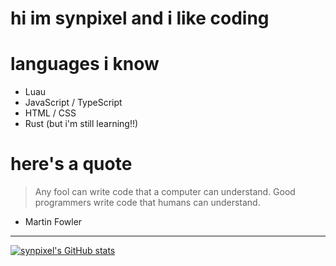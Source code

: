 # hi im synpixel and i like coding

# languages i know

- Luau
- JavaScript / TypeScript
- HTML / CSS
- Rust (but i'm still learning!!)

# here's a quote

> Any fool can write code that a computer can understand. Good programmers write code that humans can understand.

- Martin Fowler

---

[![synpixel's GitHub stats](https://github-readme-stats.vercel.app/api?username=synpixel&show_icons=true&theme=github_dark)](https://github.com/anuraghazra/github-readme-stats)
